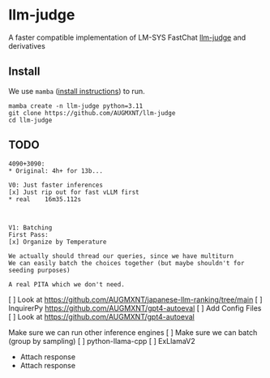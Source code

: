 # llm-judge
A faster compatible implementation of LM-SYS FastChat [llm-judge](https://github.com/lm-sys/FastChat/tree/main/fastchat/llm_judge) and derivatives

## Install
We use `mamba` ([install instructions](https://github.com/conda-forge/miniforge?tab=readme-ov-file#install)) to run.

```
mamba create -n llm-judge python=3.11
git clone https://github.com/AUGMXNT/llm-judge
cd llm-judge
```

## TODO
```
4090+3090:
* Original: 4h+ for 13b...

V0: Just faster inferences
[x] Just rip out for fast vLLM first
* real    16m35.112s



V1: Batching
First Pass:
[x] Organize by Temperature

We actually should thread our queries, since we have multiturn
We can easily batch the choices together (but maybe shouldn't for seeding purposes)

A real PITA which we don't need.
```



[ ] Look at https://github.com/AUGMXNT/japanese-llm-ranking/tree/main
[ ] InquirerPy https://github.com/AUGMXNT/gpt4-autoeval
[ ] Add Config Files
[ ] Look at https://github.com/AUGMXNT/gpt4-autoeval

Make sure we can run other inference engines
[ ] Make sure we can batch (group by sampling)
[ ] python-llama-cpp
[ ] ExLlamaV2
* Attach response
* Attach response
